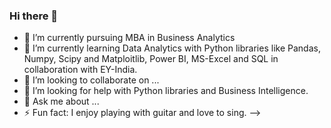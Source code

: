 ### Hi there 👋

- 🔭 I’m currently pursuing MBA in Business Analytics
- 🌱 I’m currently learning Data Analytics with Python libraries like Pandas, Numpy, Scipy and Matploitlib, Power BI, MS-Excel and SQL in collaboration with EY-India.
- 👯 I’m looking to collaborate on ...
- 🤔 I’m looking for help with Python libraries and Business Intelligence.
- 💬 Ask me about ...
- ⚡ Fun fact: I enjoy playing with guitar and love to sing.
-->
